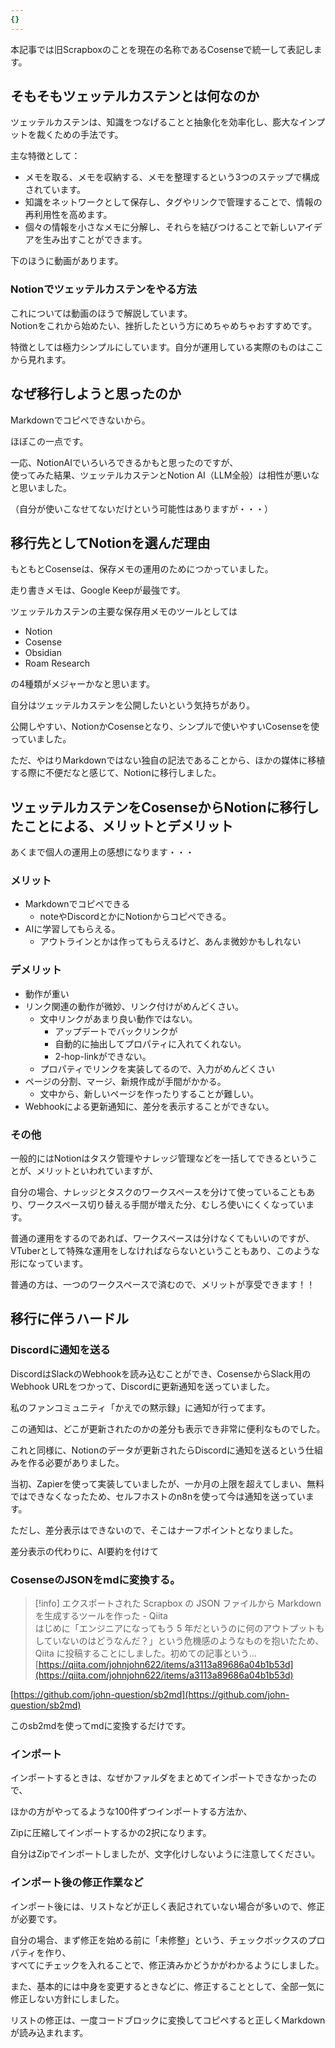 ```yaml
---
{}
---
```

  

本記事では旧Scrapboxのことを現在の名称であるCosenseで統一して表記します。

  

## そもそもツェッテルカステンとは何なのか

ツェッテルカステンは、知識をつなげることと抽象化を効率化し、膨大なインプットを裁くための手法です。

主な特徴として：

- メモを取る、メモを収納する、メモを整理するという3つのステップで構成されています。
- 知識をネットワークとして保存し、タグやリンクで管理することで、情報の再利用性を高めます。
- 個々の情報を小さなメモに分解し、それらを結びつけることで新しいアイデアを生み出すことができます。

下のほうに動画があります。

  

### Notionでツェッテルカステンをやる方法

これについては動画のほうで解説しています。  
Notionをこれから始めたい、挫折したという方にめちゃめちゃおすすめです。  

  

特徴としては極力シンプルにしています。自分が運用している実際のものはここから見れます。

  

  

## なぜ移行しようと思ったのか

Markdownでコピペできないから。

ほぼこの一点です。

一応、NotionAIでいろいろできるかもと思ったのですが、  
使ってみた結果、ツェッテルカステンとNotion AI（LLM全般）は相性が悪いなと思いました。  

（自分が使いこなせてないだけという可能性はありますが・・・）

  

## 移行先としてNotionを選んだ理由

もともとCosenseは、保存メモの運用のためにつかっていました。

走り書きメモは、Google Keepが最強です。

ツェッテルカステンの主要な保存用メモのツールとしては

- Notion
- Cosense
- Obsidian
- Roam Research

の4種類がメジャーかなと思います。

  

自分はツェッテルカステンを公開したいという気持ちがあり。

公開しやすい、NotionかCosenseとなり、シンプルで使いやすいCosenseを使っていました。

ただ、やはりMarkdownではない独自の記法であることから、ほかの媒体に移植する際に不便だなと感じて、Notionに移行しました。

  

## ツェッテルカステンをCosenseからNotionに移行したことによる、メリットとデメリット

あくまで個人の運用上の感想になります・・・

### メリット

- Markdownでコピペできる
    - noteやDiscordとかにNotionからコピペできる。
- AIに学習してもらえる。
    - アウトラインとかは作ってもらえるけど、あんま微妙かもしれない

  

### デメリット

- 動作が重い
- リンク関連の動作が微妙、リンク付けがめんどくさい。
    - 文中リンクがあまり良い動作ではない。
        - アップデートでバックリンクが
        - 自動的に抽出してプロパティに入れてくれない。
        - 2-hop-linkができない。
    - プロパティでリンクを実装してるので、入力がめんどくさい
- ページの分割、マージ、新規作成が手間がかかる。
    - 文中から、新しいページを作ったりすることが難しい。
- Webhookによる更新通知に、差分を表示することができない。

  

### その他

一般的にはNotionはタスク管理やナレッジ管理などを一括してできるということが、メリットといわれていますが、

自分の場合、ナレッジとタスクのワークスペースを分けて使っていることもあり、ワークスペース切り替える手間が増えた分、むしろ使いにくくなっています。

普通の運用をするのであれば、ワークスペースは分けなくてもいいのですが、VTuberとして特殊な運用をしなければならないということもあり、このような形になっています。

  

普通の方は、一つのワークスペースで済むので、メリットが享受できます！！

  

  

## 移行に伴うハードル

### Discordに通知を送る

DiscordはSlackのWebhookを読み込むことができ、CosenseからSlack用のWebhook URLをつかって、Discordに更新通知を送っていました。

私のファンコミュニティ「かえでの黙示録」に通知が行ってます。

この通知は、どこが更新されたのかの差分も表示でき非常に便利なものでした。

これと同様に、Notionのデータが更新されたらDiscordに通知を送るという仕組みを作る必要がありました。

当初、Zapierを使って実装していましたが、一か月の上限を超えてしまい、無料ではできなくなったため、セルフホストのn8nを使って今は通知を送っています。

ただし、差分表示はできないので、そこはナーフポイントとなりました。

差分表示の代わりに、AI要約を付けて

  

### CosenseのJSONをmdに変換する。

> [!info] エクスポートされた Scrapbox の JSON ファイルから Markdown を生成するツールを作った - Qiita  
> はじめに「エンジニアになってもう 5 年だというのに何のアウトプットもしていないのはどうなんだ？」という危機感のようなものを抱いたため、Qiita に投稿することにしました。初めての記事という…  
> [https://qiita.com/johnjohn622/items/a3113a89686a04b1b53d](https://qiita.com/johnjohn622/items/a3113a89686a04b1b53d)  

[https://github.com/john-question/sb2md](https://github.com/john-question/sb2md)

このsb2mdを使ってmdに変換するだけです。

  

### インポート

インポートするときは、なぜかファルダをまとめてインポートできなかったので、

ほかの方がやってるような100件ずつインポートする方法か、

Zipに圧縮してインポートするかの2択になります。

自分はZipでインポートしましたが、文字化けしないように注意してください。

  

### インポート後の修正作業など

インポート後には、リストなどが正しく表記されていない場合が多いので、修正が必要です。

自分の場合、まず修正を始める前に「未修整」という、チェックボックスのプロパティを作り、  
すべてにチェックを入れることで、修正済みかどうかがわかるようにしました。  

また、基本的には中身を変更するときなどに、修正することとして、全部一気に修正しない方針にしました。

  

リストの修正は、一度コードブロックに変換してコピペすると正しくMarkdownが読み込まれます。